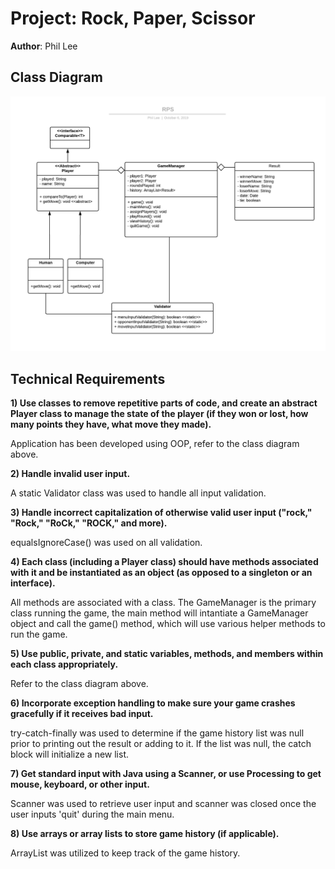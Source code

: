 # Project: Rock, Paper, Scissor

**Author**: Phil Lee

## Class Diagram

![alt text](img/RPC.png "class-diagram")

## Technical Requirements

**1) Use classes to remove repetitive parts of code, and create an abstract Player class to manage the state of the player (if they won or lost, how many points they have, what move they made).**

Application has been developed using OOP, refer to the class diagram above.


**2) Handle invalid user input.**

A static Validator class was used to handle all input validation.

**3) Handle incorrect capitalization of otherwise valid user input ("rock," "Rock," "RoCk," "ROCK," and more).**

equalsIgnoreCase() was used on all validation.

**4) Each class (including a Player class) should have methods associated with it and be instantiated as an object (as opposed to a singleton or an interface).**

All methods are associated with a class. The GameManager is the primary class running the game, the main method will intantiate a GameManager object and call the game() method, which will use various helper methods to run the game.

**5) Use public, private, and static variables, methods, and members within each class appropriately.**

Refer to the class diagram above.

**6) Incorporate exception handling to make sure your game crashes gracefully if it receives bad input.**

try-catch-finally was used to determine if the game history list was null prior to printing out the result or adding to it. If the list was null, the catch block will initialize a new list.

**7) Get standard input with Java using a Scanner, or use Processing to get mouse, keyboard, or other input.**

Scanner was used to retrieve user input and scanner was closed once the user inputs 'quit' during the main menu.

**8) Use arrays or array lists to store game history (if applicable).**

ArrayList was utilized to keep track of the game history.
